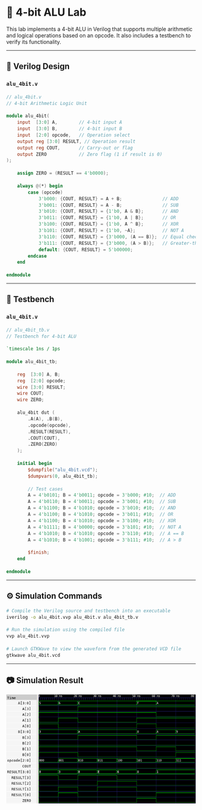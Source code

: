 # 🔘 4-bit ALU Lab

This lab implements a 4-bit ALU in Verilog that supports multiple arithmetic and logical operations based on an opcode. It also includes a testbench to verify its functionality.

---

## 📄 Verilog Design

### `alu_4bit.v`

```verilog
// alu_4bit.v
// 4-bit Arithmetic Logic Unit

module alu_4bit(
    input  [3:0] A,        // 4-bit input A
    input  [3:0] B,        // 4-bit input B
    input  [2:0] opcode,   // Operation select
    output reg [3:0] RESULT, // Operation result
    output reg COUT,       // Carry-out or flag
    output ZERO            // Zero flag (1 if result is 0)
);

    assign ZERO = (RESULT == 4'b0000);

    always @(*) begin
        case (opcode)
            3'b000: {COUT, RESULT} = A + B;               // ADD
            3'b001: {COUT, RESULT} = A - B;               // SUB
            3'b010: {COUT, RESULT} = {1'b0, A & B};       // AND
            3'b011: {COUT, RESULT} = {1'b0, A | B};       // OR
            3'b100: {COUT, RESULT} = {1'b0, A ^ B};       // XOR
            3'b101: {COUT, RESULT} = {1'b0, ~A};          // NOT A
            3'b110: {COUT, RESULT} = {3'b000, (A == B)};  // Equal check
            3'b111: {COUT, RESULT} = {3'b000, (A > B)};   // Greater-than check
            default: {COUT, RESULT} = 5'b00000;
        endcase
    end

endmodule
```

---

## 🧪 Testbench

### `alu_4bit.v`

```verilog
// alu_4bit_tb.v
// Testbench for 4-bit ALU

`timescale 1ns / 1ps

module alu_4bit_tb;

    reg  [3:0] A, B;
    reg  [2:0] opcode;
    wire [3:0] RESULT;
    wire COUT;
    wire ZERO;

    alu_4bit dut (
        .A(A), .B(B),
        .opcode(opcode),
        .RESULT(RESULT),
        .COUT(COUT),
        .ZERO(ZERO)
    );

    initial begin
        $dumpfile("alu_4bit.vcd");
        $dumpvars(0, alu_4bit_tb);

        // Test cases
        A = 4'b0101; B = 4'b0011; opcode = 3'b000; #10;  // ADD
        A = 4'b0110; B = 4'b0011; opcode = 3'b001; #10;  // SUB
        A = 4'b1100; B = 4'b1010; opcode = 3'b010; #10;  // AND
        A = 4'b1100; B = 4'b1010; opcode = 3'b011; #10;  // OR
        A = 4'b1100; B = 4'b1010; opcode = 3'b100; #10;  // XOR
        A = 4'b1111; B = 4'b0000; opcode = 3'b101; #10;  // NOT A
        A = 4'b1010; B = 4'b1010; opcode = 3'b110; #10;  // A == B
        A = 4'b1010; B = 4'b1001; opcode = 3'b111; #10;  // A > B

        $finish;
    end

endmodule
```

---

## ⚙️ Simulation Commands

```bash
# Compile the Verilog source and testbench into an executable
iverilog -o alu_4bit.vvp alu_4bit.v alu_4bit_tb.v

# Run the simulation using the compiled file
vvp alu_4bit.vvp

# Launch GTKWave to view the waveform from the generated VCD file
gtkwave alu_4bit.vcd
```

---

## 📷 Simulation Result

![ALU_4bit waveform](alu_4bit_wave.png)

